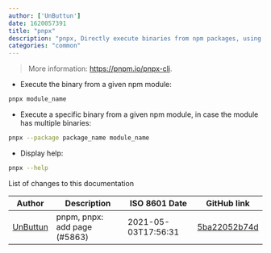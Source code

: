 ```yaml
---
author: ['UnButtun']
date: 1620057391
title: "pnpx"
description: "pnpx, Directly execute binaries from npm packages, using `pnpm` instead of `npm`."
categories: "common"
---
```

> More information: <https://pnpm.io/pnpx-cli>.

- Execute the binary from a given npm module:

```bash
pnpx module_name
```

- Execute a specific binary from a given npm module, in case the module has multiple binaries:

```bash
pnpx --package package_name module_name
```

- Display help:

```bash
pnpx --help
```
List of changes to this documentation


Author | Description | ISO 8601 Date | GitHub link
------|-----|-----|-----
[UnButtun](mailto:79936503+Unbuttun@users.noreply.github.com) | pnpm, pnpx: add page (#5863) | 2021-05-03T17:56:31 | [5ba22052b74d](https://github.com/tldr-pages/tldr/commit/5ba22052b74d11926b66444e53014e5c74630fe1)

